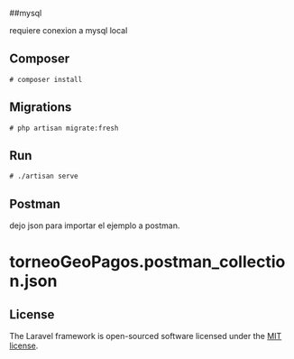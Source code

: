 ##mysql

requiere conexion a mysql local



## Composer
```
# composer install

```

## Migrations
```
# php artisan migrate:fresh

```

## Run
```
# ./artisan serve

```
## Postman

dejo json para importar el ejemplo a postman.

# torneoGeoPagos.postman_collection.json



## License

The Laravel framework is open-sourced software licensed under the [MIT license](https://opensource.org/licenses/MIT).
